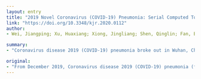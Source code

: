 ```yaml
---
layout: entry
title: "2019 Novel Coronavirus (COVID-19) Pneumonia: Serial Computed Tomography Findings"
link: "https://doi.org/10.3348/kjr.2020.0112"
author:
- Wei, Jiangping; Xu, Huaxiang; Xiong, Jingliang; Shen, Qinglin; Fan, Bing; Ye, Chenglong; Dong, Wentao; Hu, Fangfang

summary:
- "Coronavirus disease 2019 (COVID-19) pneumonia broke out in Wuhan, China. CT showed rapid progressing peripheral consolidations and ground-glass opacities in both lungs. After treatment, the lesions were shown to be almost absorbed leaving the fibrous lesions. This was confirmed by real-time reverse-transcriptase-polymerase chain reaction."

original:
- "From December 2019, Coronavirus disease 2019 (COVID-19) pneumonia (formerly known as the 2019 novel Coronavirus [2019-nCoV]) broke out in Wuhan, China. In this study, we present serial CT findings in a 40-year-old female patient with COVID-19 pneumonia who presented with the symptoms of fever, chest tightness, and fatigue. She was diagnosed with COVID-19 infection confirmed by real-time reverse-transcriptase-polymerase chain reaction. CT showed rapidly progressing peripheral consolidations and ground-glass opacities in both lungs. After treatment, the lesions were shown to be almost absorbed leaving the fibrous lesions."
---
```


